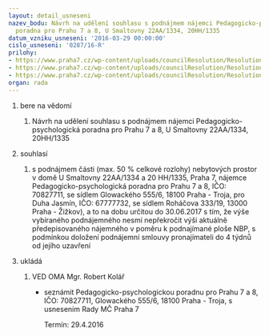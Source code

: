 ```yaml
---
layout: detail_usneseni
nazev_bodu: Návrh na udělení souhlasu s podnájmem nájemci Pedagogicko-psychologická
  poradna pro Prahu 7 a 8, U Smaltovny 22AA/1334, 20HH/1335
datum_vzniku_usneseni: '2016-03-29 00:00:00'
cislo_usneseni: '0287/16-R'
prilohy:
- https://www.praha7.cz/wp-content/uploads/councilResolution/Resolutions/28518/export/DZ_PPP~37545.docx
- https://www.praha7.cz/wp-content/uploads/councilResolution/Resolutions/28518/export/02_PPP~37544.pdf
- https://www.praha7.cz/wp-content/uploads/councilResolution/Resolutions/28518/export/export~299782.pdf
organ: rada
---
```

<ol class="urzList_view" id="urzList">
<li id="" class="urzClass1"><span name="1">bere na vědomí</span> 
<ol class="urzOlClass">
<li id="" class="urzClass2" style="TEXT-ALIGN: left"><span><p>Návrh na udělení souhlasu s podnájmem nájemci Pedagogicko-psychologická poradna pro Prahu 7 a 8, U Smaltovny 22AA/1334, 20HH/1335</p></span></li></ol></li>
<li id="" class="urzClass1"><span name="26">souhlasí</span> 
<ol class="urzOlClass">
<li id="" class="urzClass2" style="TEXT-ALIGN: left"><span><p>s podnájmem části (max. 50 % celkové rozlohy) nebytových prostor v domě U Smaltovny 22AA/1334 a 20 HH/1335, Praha 7, nájemce Pedagogicko-psychologická poradna pro Prahu 7 a 8, IČO: 70827711, se sídlem Glowackého 555/6, 18100 Praha - Troja, pro Duha Jasmín, IČO: 67777732, se sídlem Roháčova 333/19, 13000 Praha - Žižkov), a to na dobu určitou do 30.06.2017 s tím, že výše vybíraného podnájemného nesmí nepřekročit výši aktuálně předepisovaného nájemného v poměru k podnajímané ploše NBP, s podmínkou doložení podnájemní smlouvy pronajímateli do 4 týdnů od jejího uzavření</p></span></li></ol></li><li class="urzClass1" id="urzUkoly"><span name="1">ukládá</span><ol class="urzOlClass"><li class="urzClass2"><span><p>VED OMA Mgr. Robert Kolář</p></span><ul class="urzUlClass"><li class="urzClass3"><span><p>seznámit Pedagogicko-psychologickou poradnu pro Prahu 7 a 8, IČO: 70827711, Glowackého 555/6, 18100 Praha - Troja, s usnesením Rady MČ Praha 7</p></span><span class="urzUkolTermin">  Termín:&nbsp;29.4.2016</span></li></ul></li></ol></li>
</ol>